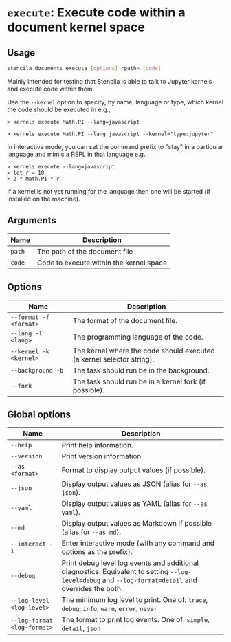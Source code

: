 <!-- Generated from doc comments in Rust. Do not edit. -->

# `execute`: Execute code within a document kernel space

## Usage

```sh
stencila documents execute [options] <path> [code]
```

Mainly intended for testing that Stencila is able to talk
to Jupyter kernels and execute code within them.

Use the `--kernel` option to specify, by name, language or type, which kernel the code
should be executed in e.g.,

```stencila
> kernels execute Math.PI --lang=javascript
```

```stencila
> kernels execute Math.PI --lang javascript --kernel="type:jupyter"
```

In interactive mode, you can set the command prefix to "stay" in a particular
language and mimic a REPL in that language e.g.,

```stencila
> kernels execute --lang=javascript
> let r = 10
> 2 * Math.PI * r
```

If a kernel is not yet running for the language then one will be started
(if installed on the machine).

## Arguments

| Name   | Description                             |
| ------ | --------------------------------------- |
| `path` | The path of the document file           |
| `code` | Code to execute within the kernel space |

## Options

| Name                   | Description                                                           |
| ---------------------- | --------------------------------------------------------------------- |
| `--format -f <format>` | The format of the document file.                                      |
| `--lang -l <lang>`     | The programming language of the code.                                 |
| `--kernel -k <kernel>` | The kernel where the code should executed (a kernel selector string). |
| `--background -b`      | The task should run be in the background.                             |
| `--fork`               | The task should run be in a kernel fork (if possible).                |

## Global options

| Name                        | Description                                                                                                                                          |
| --------------------------- | ---------------------------------------------------------------------------------------------------------------------------------------------------- |
| `--help`                    | Print help information.                                                                                                                              |
| `--version`                 | Print version information.                                                                                                                           |
| `--as <format>`             | Format to display output values (if possible).                                                                                                       |
| `--json`                    | Display output values as JSON (alias for `--as json`).                                                                                               |
| `--yaml`                    | Display output values as YAML (alias for `--as yaml`).                                                                                               |
| `--md`                      | Display output values as Markdown if possible (alias for `--as md`).                                                                                 |
| `--interact -i`             | Enter interactive mode (with any command and options as the prefix).                                                                                 |
| `--debug`                   | Print debug level log events and additional diagnostics. Equivalent to setting `--log-level=debug` and `--log-format=detail` and overrides the both. |
| `--log-level <log-level>`   | The minimum log level to print. One of: `trace`, `debug`, `info`, `warn`, `error`, `never`                                                           |
| `--log-format <log-format>` | The format to print log events. One of: `simple`, `detail`, `json`                                                                                   |
